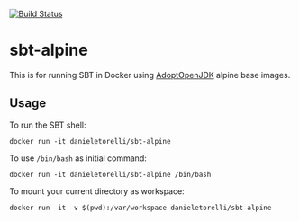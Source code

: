 [![Build Status](https://github.com/danieletorelli/sbt-alpine/workflows/Docker/badge.svg?branch=master)](https://github.com/danieletorelli/sbt-alpine/actions?query=workflow%3A%22Docker%22+branch%3Amaster)

sbt-alpine
==========

This is for running SBT in Docker using [AdoptOpenJDK](https://hub.docker.com/r/adoptopenjdk) alpine base images.

Usage
-----

To run the SBT shell:

```
docker run -it danieletorelli/sbt-alpine
```

To use `/bin/bash` as initial command:

```
docker run -it danieletorelli/sbt-alpine /bin/bash
```

To mount your current directory as workspace:

```
docker run -it -v $(pwd):/var/workspace danieletorelli/sbt-alpine
```

